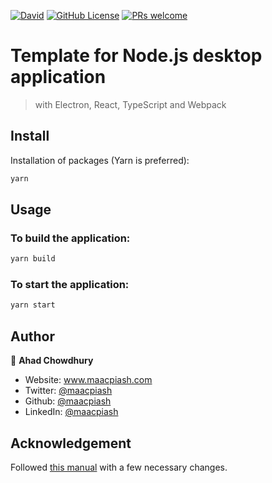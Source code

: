 [![David](https://img.shields.io/david/maacpiash/node-desktop?logo=node.js&style=flat-square)](https://github.com/maacpiash/node-desktop/blob/master/package.json)
[![GitHub License](https://img.shields.io/github/license/maacpiash/node-desktop?style=flat-square&logo=open-source-initiative)](https://github.com/maacpiash/node-desktop/blob/master/LICENSE)
[![PRs welcome](https://img.shields.io/badge/PRs-welcome!-brightgreen?style=flat-square&logo=github)](https://github.com/maacpiash/node-desktop/issues)

# Template for Node.js desktop application
> with Electron, React, TypeScript and Webpack

## Install

Installation of packages (Yarn is preferred):

```sh
yarn
```

## Usage

### To build the application: 

```sh
yarn build
```

### To start the application:

```sh
yarn start
```

## Author

👤 **Ahad Chowdhury**

* Website: www.maacpiash.com
* Twitter: [@maacpiash](https://twitter.com/maacpiash)
* Github: [@maacpiash](https://github.com/maacpiash)
* LinkedIn: [@maacpiash](https://linkedin.com/in/maacpiash)

## Acknowledgement

Followed [this manual](https://www.sitepen.com/blog/getting-started-with-electron-typescript-react-and-webpack/) with a few necessary changes. 

